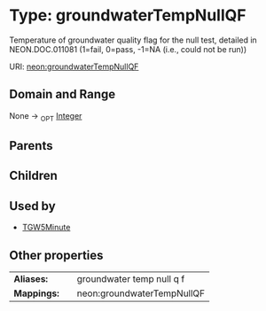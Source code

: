 
# Type: groundwaterTempNullQF


Temperature of groundwater quality flag for the null test, detailed in NEON.DOC.011081 (1=fail, 0=pass, -1=NA (i.e., could not be run))

URI: [neon:groundwaterTempNullQF](https://data.neonscience.org/groundwaterTempNullQF)


## Domain and Range

None ->  <sub>OPT</sub> [Integer](types/Integer.md)

## Parents


## Children


## Used by

 * [TGW5Minute](TGW5Minute.md)

## Other properties

|  |  |  |
| --- | --- | --- |
| **Aliases:** | | groundwater temp null q f |
| **Mappings:** | | neon:groundwaterTempNullQF |

